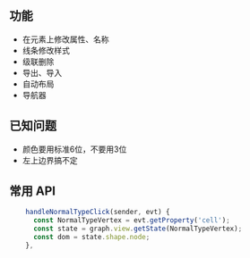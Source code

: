 ## 功能

- 在元素上修改属性、名称
- 线条修改样式
- 级联删除
- 导出、导入
- 自动布局
- 导航器

## 已知问题
- 颜色要用标准6位，不要用3位
- 左上边界搞不定

## 常用 API

```js
    handleNormalTypeClick(sender, evt) {
      const NormalTypeVertex = evt.getProperty('cell');
      const state = graph.view.getState(NormalTypeVertex);
      const dom = state.shape.node;
    },
```
